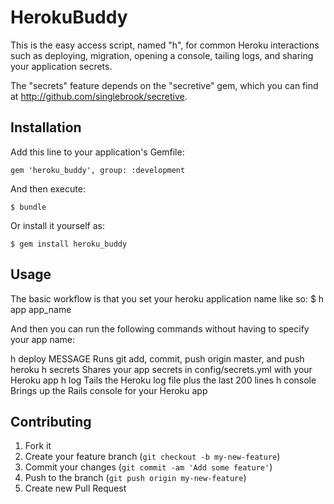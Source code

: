 # HerokuBuddy

This is the easy access script, named "h", for common Heroku interactions such as deploying, migration, opening a console, tailing logs, and sharing your application secrets.

The "secrets" feature depends on the "secretive" gem, which you can find at http://github.com/singlebrook/secretive.

## Installation

Add this line to your application's Gemfile:

    gem 'heroku_buddy', group: :development

And then execute:

    $ bundle

Or install it yourself as:

    $ gem install heroku_buddy

## Usage

The basic workflow is that you set your heroku application name like so:
$ h app app_name

And then you can run the following commands without having to specify your app name:

h deploy MESSAGE   Runs git add, commit, push origin master, and push heroku
h secrets          Shares your app secrets in config/secrets.yml with your Heroku app
h log              Tails the Heroku log file plus the last 200 lines
h console          Brings up the Rails console for your Heroku app

## Contributing

1. Fork it
2. Create your feature branch (`git checkout -b my-new-feature`)
3. Commit your changes (`git commit -am 'Add some feature'`)
4. Push to the branch (`git push origin my-new-feature`)
5. Create new Pull Request
